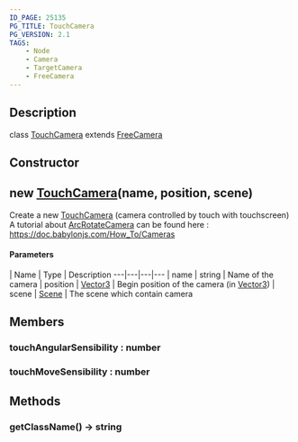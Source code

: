 ```yaml
---
ID_PAGE: 25135
PG_TITLE: TouchCamera
PG_VERSION: 2.1
TAGS:
    - Node
    - Camera
    - TargetCamera
    - FreeCamera
---
```

## Description

class [TouchCamera](/classes/3.0/TouchCamera) extends [FreeCamera](/classes/3.0/FreeCamera)



## Constructor

## new [TouchCamera](/classes/3.0/TouchCamera)(name, position, scene)

Create a new [TouchCamera](/classes/3.0/TouchCamera) (camera controlled by touch with touchscreen)
A tutorial about [ArcRotateCamera](/classes/3.0/ArcRotateCamera) can be found here : https://doc.babylonjs.com/How_To/Cameras

#### Parameters
 | Name | Type | Description
---|---|---|---
 | name | string |      Name of the camera
 | position | [Vector3](/classes/3.0/Vector3) |      Begin position of the camera (in [Vector3](/classes/3.0/Vector3))
 | scene | [Scene](/classes/3.0/Scene) |      The scene which contain camera
## Members

### touchAngularSensibility : number



### touchMoveSensibility : number



## Methods

### getClassName() &rarr; string


